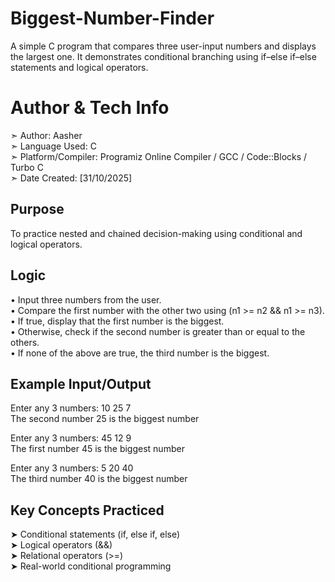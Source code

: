 # Biggest-Number-Finder

A simple C program that compares three user-input numbers and displays the largest one. It demonstrates conditional branching using if–else if–else statements and logical operators.

# Author & Tech Info

➣ Author: Aasher  
➣ Language Used: C  
➣ Platform/Compiler: Programiz Online Compiler / GCC / Code::Blocks / Turbo C  
➣ Date Created: [31/10/2025]  

## Purpose

To practice nested and chained decision-making using conditional and logical operators.

## Logic

• Input three numbers from the user.  
• Compare the first number with the other two using (n1 >= n2 && n1 >= n3).  
• If true, display that the first number is the biggest.  
• Otherwise, check if the second number is greater than or equal to the others.  
• If none of the above are true, the third number is the biggest.  

## Example Input/Output

Enter any 3 numbers: 10 25 7  
The second number 25 is the biggest number  

Enter any 3 numbers: 45 12 9     
The first number 45 is the biggest number  

Enter any 3 numbers: 5 20 40  
The third number 40 is the biggest number  

## Key Concepts Practiced

➤ Conditional statements (if, else if, else)  
➤ Logical operators (&&)  
➤ Relational operators (>=)  
➤ Real-world conditional programming  

